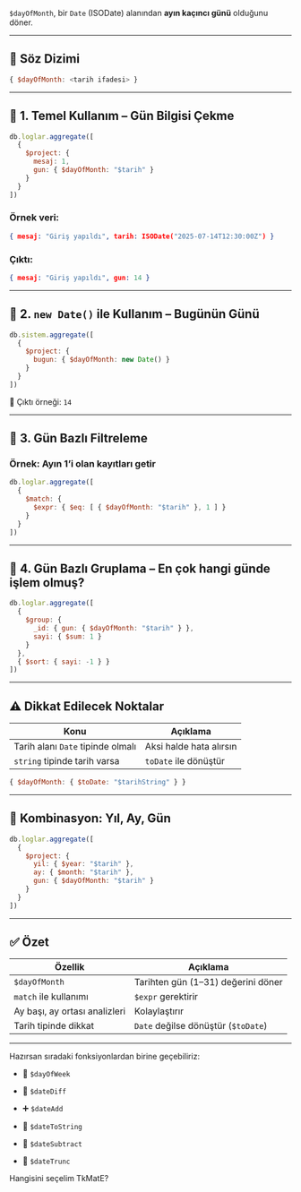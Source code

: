 
`$dayOfMonth`, bir `Date` (ISODate) alanından **ayın kaçıncı günü** olduğunu döner.

---

## 📌 Söz Dizimi

```js
{ $dayOfMonth: <tarih ifadesi> }
```

---

## 🧪 1. Temel Kullanım – Gün Bilgisi Çekme

```js
db.loglar.aggregate([
  {
    $project: {
      mesaj: 1,
      gun: { $dayOfMonth: "$tarih" }
    }
  }
])
```

### Örnek veri:

```json
{ mesaj: "Giriş yapıldı", tarih: ISODate("2025-07-14T12:30:00Z") }
```

### Çıktı:

```json
{ mesaj: "Giriş yapıldı", gun: 14 }
```

---

## 🧪 2. `new Date()` ile Kullanım – Bugünün Günü

```js
db.sistem.aggregate([
  {
    $project: {
      bugun: { $dayOfMonth: new Date() }
    }
  }
])
```

📌 Çıktı örneği: `14`

---

## 🧪 3. Gün Bazlı Filtreleme

### Örnek: Ayın 1’i olan kayıtları getir

```js
db.loglar.aggregate([
  {
    $match: {
      $expr: { $eq: [ { $dayOfMonth: "$tarih" }, 1 ] }
    }
  }
])
```

---

## 🧾 4. Gün Bazlı Gruplama – En çok hangi günde işlem olmuş?

```js
db.loglar.aggregate([
  {
    $group: {
      _id: { gun: { $dayOfMonth: "$tarih" } },
      sayi: { $sum: 1 }
    }
  },
  { $sort: { sayi: -1 } }
])
```

---

## ⚠️ Dikkat Edilecek Noktalar

|Konu|Açıklama|
|---|---|
|Tarih alanı `Date` tipinde olmalı|Aksi halde hata alırsın|
|`string` tipinde tarih varsa|`toDate` ile dönüştür|

```js
{ $dayOfMonth: { $toDate: "$tarihString" } }
```

---

## 🔁 Kombinasyon: Yıl, Ay, Gün

```js
db.loglar.aggregate([
  {
    $project: {
      yil: { $year: "$tarih" },
      ay: { $month: "$tarih" },
      gun: { $dayOfMonth: "$tarih" }
    }
  }
])
```

---

## ✅ Özet

|Özellik|Açıklama|
|---|---|
|`$dayOfMonth`|Tarihten gün (1–31) değerini döner|
|`match` ile kullanımı|`$expr` gerektirir|
|Ay başı, ay ortası analizleri|Kolaylaştırır|
|Tarih tipinde dikkat|`Date` değilse dönüştür (`$toDate`)|

---

Hazırsan sıradaki fonksiyonlardan birine geçebiliriz:

- 🔁 `$dayOfWeek`
    
- 🧮 `$dateDiff`
    
- ➕ `$dateAdd`
    
- 🔁 `$dateToString`
    
- 🧭 `$dateSubtract`
    
- 📆 `$dateTrunc`
    

Hangisini seçelim TkMatE?
